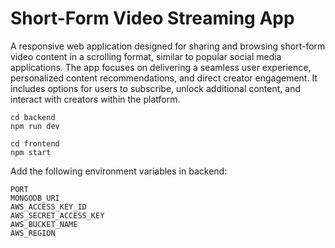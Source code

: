 # Short-Form Video Streaming App
A responsive web application designed for sharing and browsing short-form video content in a scrolling format, similar to popular social media applications. The app focuses on delivering a seamless user experience, personalized content recommendations, and direct creator engagement. It includes options for users to subscribe, unlock additional content, and interact with creators within the platform.

```
cd backend
npm run dev
```

```
cd frontend
npm start
```

Add the following environment variables in backend:
```
PORT
MONGODB_URI
AWS_ACCESS_KEY_ID
AWS_SECRET_ACCESS_KEY
AWS_BUCKET_NAME
AWS_REGION
```

